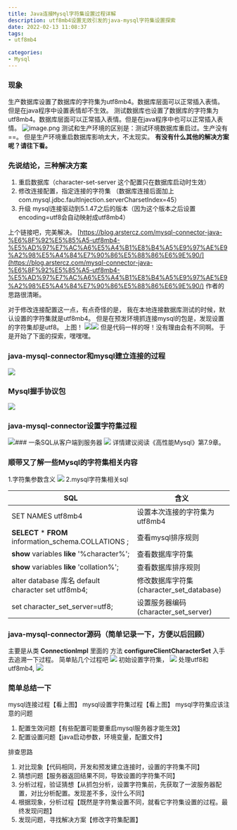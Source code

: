 ```yaml
---
title: Java连接Mysql字符集设置过程详解
description: utf8mb4设置无效引发的java-mysql字符集设置探索
date: 2022-02-13 11:08:37
tags:
- utf8mb4

categories:
- Mysql
---
```

<meta name="referrer" content="no-referrer" />
<!-- more -->

### 现象
生产数据库设置了数据库的字符集为utf8mb4。数据库层面可以正常插入表情。但是在java程序中设置表情却不生效。
测试数据库也设置了数据库的字符集为utf8mb4。数据库层面可以正常插入表情。但是在java程序中也可以正常插入表情。
![image.png](https://cdn.nlark.com/yuque/0/2022/png/21760570/1644722332307-797c071b-32f4-4d59-8513-95fed07ffc3b.png#clientId=uc18636e8-2b8f-4&crop=0&crop=0&crop=1&crop=1&from=paste&height=305&id=ubb297f7d&margin=%5Bobject%20Object%5D&name=image.png&originHeight=610&originWidth=610&originalType=binary&ratio=1&rotation=0&showTitle=false&size=172833&status=done&style=none&taskId=ud023eee6-4b58-4ba8-a347-447daf466bd&title=&width=305)
测试和生产环境的区别是：测试环境数据库重启过。生产没有==。
但是生产环境重启数据库影响太大，不太现实。
**有没有什么其他的解决方案呢？请往下看。**
### 先说结论，三种解决方案

1. 重启数据库（character-set-server 这个配置只在数据库启动时生效）
1. 修改连接配置，指定连接的字符集 （数据库连接后面加上  com.mysql.jdbc.faultInjection.serverCharsetIndex=45）
1. 升级 mysql连接驱动到5.1.47之后的版本（因为这个版本之后设置encoding=utf8会自动映射成utf8mb4）



上个链接吧，完美解决。
[https://blog.arstercz.com/mysql-connector-java-%E6%8F%92%E5%85%A5-utf8mb4-%E5%AD%97%E7%AC%A6%E5%A4%B1%E8%B4%A5%E9%97%AE%E9%A2%98%E5%A4%84%E7%90%86%E5%88%86%E6%9E%90/](https://blog.arstercz.com/mysql-connector-java-%E6%8F%92%E5%85%A5-utf8mb4-%E5%AD%97%E7%AC%A6%E5%A4%B1%E8%B4%A5%E9%97%AE%E9%A2%98%E5%A4%84%E7%90%86%E5%88%86%E6%9E%90/)
作者的思路很清晰。


对于修改连接配置这一点，有点奇怪的是，
我在本地连接数据库测试的时候，默认设置的字符集就是utf8mb4。
但是在预发环境抓连接mysql的包是，发现设置的字符集却是utf8。
上图！
![](https://cdn.nlark.com/yuque/0/2022/png/21760570/1644639927264-76c34c17-ff19-4edd-82de-eb0f162cf63f.png#crop=0&crop=0&crop=1&crop=1&id=z9IGe&originHeight=1006&originWidth=2854&originalType=binary&ratio=1&rotation=0&showTitle=false&status=done&style=none&title=)![](https://cdn.nlark.com/yuque/0/2022/png/21760570/1644639927397-767941f4-11c8-4469-8d5c-7c7d7db46adc.png#crop=0&crop=0&crop=1&crop=1&id=UnY3o&originHeight=1040&originWidth=2828&originalType=binary&ratio=1&rotation=0&showTitle=false&status=done&style=none&title=)
但是代码一样的呀！没有理由会有不同啊。
于是开始了下面的探索，嘿嘿嘿。
### java-mysql-connector和mysql建立连接的过程


![](https://cdn.nlark.com/yuque/__puml/215108b658172281aaa6b00b3c0ff2ea.svg#lake_card_v2=eyJ0eXBlIjoicHVtbCIsImNvZGUiOiJAc3RhcnR1bWwgXG5KYXZh56iL5bqPIC0-IG15c3Fs5pyN5Yqh5ZmoOiBUQ1DlsYLmj6HmiYsgXG5teXNxbOacjeWKoeWZqCAtLT4gSmF2Yeeoi-W6jzogVENQ56Gu6K6kQUNLIFxubXlzcWzmnI3liqHlmaggLS0-IEphdmHnqIvluo86IE1ZU1FM6Zeu5YCZ5a6i5oi356uvIFxuSmF2Yeeoi-W6jyAtPiBteXNxbOacjeWKoeWZqDog5bim55So5oi35ZCN5a-G56CB55m75b2V5oyH5a6a5pWw5o2u5bqTIFxubXlzcWzmnI3liqHlmaggLS0-IEphdmHnqIvluo86IOi_lOWbnk1ZU1FM5o-h5omL5YyFIFxuSmF2Yeeoi-W6jyAtPiBteXNxbOacjeWKoeWZqDog5bim6L-e5o6l5Zmo54mI5pys6I635Y-W5pyN5Yqh5Zmo55qE5LiA5Lqb5L-h5oGv77yIYXV0b19pbmNyZW1lbnQsdGltZXpvbmUsY2hhcnNldO-8iSBcbm15c3Fs5pyN5Yqh5ZmoIC0tPiBKYXZh56iL5bqPOiDov5Tlm57nm7jlhbPkv6Hmga8gXG5KYXZh56iL5bqPIC0-IG15c3Fs5pyN5Yqh5ZmoOiDorr7nva7ov57mjqXnmoTlrZfnrKbpm4bkuYvnsbvnmoTkv6Hmga8gXG5AZW5kdW1sIiwidXJsIjoiaHR0cHM6Ly9jZG4ubmxhcmsuY29tL3l1cXVlL19fcHVtbC8yMTUxMDhiNjU4MTcyMjgxYWFhNmIwMGIzYzBmZjJlYS5zdmciLCJpZCI6IlpyVTFzIiwibWFyZ2luIjp7InRvcCI6dHJ1ZSwiYm90dG9tIjp0cnVlfSwiY2FyZCI6ImRpYWdyYW0ifQ==)

### **Mysql握手协议包**
![](https://cdn.nlark.com/yuque/0/2022/png/21760570/1644639927551-0686ab45-a97c-4d00-9fe1-bccbf4180a18.png#crop=0&crop=0&crop=1&crop=1&id=piDWS&originHeight=300&originWidth=256&originalType=binary&ratio=1&rotation=0&showTitle=false&status=done&style=none&title=)
### java-mysql-connector设置字符集过程
![](https://cdn.nlark.com/yuque/__puml/0f7c6a105655ff6349ab519fb691bd72.svg#lake_card_v2=eyJ0eXBlIjoicHVtbCIsImNvZGUiOiJAc3RhcnR1bWwgXG465byA5ZCv572R57uc6L-e5o6lOyBcbjrnmbvlvZVNeXNxbOacjeWKoeWZqDsgXG466I635Y-WTXlzcWzmnI3liqHlmajov5Tlm57mj6HmiYvljIU7IFxuOuino-aekE15c3Fs5pyN5Yqh5Zmo5a2X56ym6ZuGOyBcbmlmICjphY3nva7kuK3orr7nva7orr7nva7kuoblrZfnrKbpm4Y_KSB0aGVuICh5ZXMpICAgXG5cdDrlrZfnrKbpm4bvvIhzZXJ2ZXJDaGFyc2V0SW5kZXjvvIkgPSDphY3nva7kuK3ojrflj5blrZfnrKbpm4borr7nva47IFxuZWxzZSAobm8pICAgXG5cdDrlrZfnrKbpm4bvvIhzZXJ2ZXJDaGFyc2V0SW5kZXjvvIkgPSDmnI3liqHlmajlrZfnrKbpm4Y7IFxuZW5kaWYgXG5cdDrorr7nva7lrqLmiLfnq6_ov57mjqXnmoTlrZfnrKbpm4Yo6YCa6L-H572R57uc5Y-R6YCB57uZbXlzcWzmnI3liqHlmagpOyBcbkBlbmR1bWwiLCJ1cmwiOiJodHRwczovL2Nkbi5ubGFyay5jb20veXVxdWUvX19wdW1sLzBmN2M2YTEwNTY1NWZmNjM0OWFiNTE5ZmI2OTFiZDcyLnN2ZyIsImlkIjoibE0yMmYiLCJtYXJnaW4iOnsidG9wIjp0cnVlLCJib3R0b20iOnRydWV9LCJjYXJkIjoiZGlhZ3JhbSJ9)### 一条SQL从客户端到服务器
![](https://cdn.nlark.com/yuque/0/2022/png/21760570/1644639927642-05a3a361-fb53-4040-8570-47c6799eed80.png#crop=0&crop=0&crop=1&crop=1&id=W4n9Q&originHeight=289&originWidth=612&originalType=binary&ratio=1&rotation=0&showTitle=false&status=done&style=none&title=)
详情建议阅读《高性能Mysql》第7.9章。


### 顺带又了解一些Mysql的字符集相关内容
1.字符集参数含义
![](https://cdn.nlark.com/yuque/0/2022/png/21760570/1644639927731-6d915569-5094-48e9-8a40-edec9ed8a0c8.png#crop=0&crop=0&crop=1&crop=1&id=YhfqT&originHeight=342&originWidth=785&originalType=binary&ratio=1&rotation=0&showTitle=false&status=done&style=none&title=)
2.mysql字符集相关sql

| SQL | 含义 |
| --- | --- |
| SET NAMES utf8mb4 | 设置本次连接的字符集为utf8mb4 |
| **SELECT** * **FROM** information_schema.COLLATIONS ; | 查看mysql排序规则 |
| **show** variables **like** '%character%'; | 查看数据库字符集 |
| **show** variables **like** 'collation%'; | 查看数据库排序规则 |
| alter database 库名 default character set utf8mb4; | 修改数据库字符集(character_set_database) |
| set character_set_server=utf8; | 设置服务器编码(character_set_server) |



### java-mysql-connector源码（简单记录一下，方便以后回顾）
主要是从类  **ConnectionImpl** 里面的 方法  **configureClientCharacterSet** 入手去追溯一下过程。
简单贴几个过程吧
![](https://cdn.nlark.com/yuque/0/2022/png/21760570/1644639927814-ee993b88-9c5c-48b1-a7f1-f36bcda25a7a.png#crop=0&crop=0&crop=1&crop=1&id=gvkMG&originHeight=95&originWidth=1032&originalType=binary&ratio=1&rotation=0&showTitle=false&status=done&style=none&title=)
初始设置字符集，
![](https://cdn.nlark.com/yuque/0/2022/png/21760570/1644639927903-d5afe078-85e1-4d8d-b105-74d2f9ff9fd1.png#crop=0&crop=0&crop=1&crop=1&id=nqtTU&originHeight=151&originWidth=1013&originalType=binary&ratio=1&rotation=0&showTitle=false&status=done&style=none&title=)
处理utf8和utf8mb4,
![](https://cdn.nlark.com/yuque/0/2022/png/21760570/1644639927993-3f142a55-bb36-44b0-877d-43aa18d4ea1d.png#crop=0&crop=0&crop=1&crop=1&id=Vkn95&originHeight=387&originWidth=1267&originalType=binary&ratio=1&rotation=0&showTitle=false&status=done&style=none&title=)


### 简单总结一下
mysql连接过程【看上图】
mysql设置字符集过程【看上图】
mysql字符集应该注意的问题

1. 配置生效问题【有些配置可能要重启mysql服务器才能生效】
1. 配置设置问题【java启动参数，环境变量，配置文件】

排查思路

1. 对比现象【代码相同，开发和预发建立连接时，设置的字符集不同】
1. 猜想问题【服务器返回结果不同，导致设置的字符集不同】
1. 分析过程，验证猜想【从抓包分析，设置字符集前，先获取了一波服务器配置，对比分析配置。发现差不多，没什么不同】
1. 根据现象，分析过程【既然是字符集设置不同，就看它字符集设置的过程。最终发现问题】
1. 发现问题，寻找解决方案【修改字符集配置】

